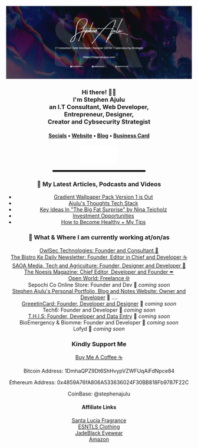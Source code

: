   <!-- Hi there! Feel free to make this your own but don't use my data -->
  
<div align="center">
  <a href="https://stephenajulu.com"><img src="images/stephenajulu header 2.png" alt="Ajulu's Header"></a>

  <br>
  
<h3>Hi there! 👋🤓<br>I'm Stephen Ajulu<br>an I.T Consultant, Web Developer, <br>Entrepreneur, Designer, <br>Creator and Cybsecurity Strategist</h3>

<h4> <a href="https://links.stephenajulu.com">Socials</a> • <a href="https://stephenajulu.com">Website</a> • <a href="https://ajulusthoughts.stephenajulu.com">Blog</a> • <a href="https://stephenajuluscard.carrd.co/">Business Card</a> </h4>

<a href="https://stephenajulu.com"><img src="images/rsz 300w asset_1.png" width="100"></a>

<hr width="50%" style="height:5px;">

<h3>📕 My Latest Articles, Podcasts and Videos</h3>

<!-- BLOG-POST-LIST:START -->
- [Gradient Wallpaper Pack Version 1 is Out](https://ajulusthoughts.stephenajulu.com/post/gradient-wallpaper-pack-version-1-is-out/)
- [Ajulu's Thoughts Tech Stack](https://ajulusthoughts.stephenajulu.com/post/ajulu-s-thoughts-tech-stack/)
- [Key Ideas In "The Big Fat Surprise" by Nina Teicholz](https://ajulusthoughts.stephenajulu.com/post/key-ideas-in-the-big-fat-surprise-by-nina-teicholz/)
- [Investment Opportunities](https://ajulusthoughts.stephenajulu.com/post/investment-opportunities/)
- [How to Become Healthy + My Tips](https://ajulusthoughts.stephenajulu.com/post/how-to-become-healthy-my-tips/)
<!-- BLOG-POST-LIST:END -->

<h3>💼 What & Where I am currently working at/on/as</h3>

<p>
<a href="https://owlsectechnologies.co.ke">OwlSec Technologies: Founder and Consultant 💼</a><br>
<a href="https://thebistronewsletter.netlify.app">The Bistro Ke Daily Newsletter: Founder, Editor in Chief and Developer ☕</a><br>
<a href="https://saoainc.netlify.app">SAOA Media, Tech and Agriculture: Founder, Designer and Developer 💼</a><br>
<a href="https://thenoesismagazine.netlify.app">The Noesis Magazine: Chief Editor, Developer and Founder ✒</a><br>
<a href="https://stephenajulu.com">Open World: Freelance 🌐</a><br>
Sepochi Co Online Store: Founder and Dev 🚀 <em>coming soon</em><br>
<a href="https://stephenajulu.com">Stephen Ajulu's Personal Portfolio, Blog and Notes Website: Owner and Developer</a>  🚀 ....<br>
<a href="https://greeetincard.carrd.co">GreeetinCard: Founder, Developer and Designer</a>  🚀 <em>coming soon</em><br>
Tech6: Founder and Developer  🚀 <em>coming soon</em><br>
<a href="https://this1.netlify.app">T.H.I.S: Founder, Developer and Data Entry</a>  🚀 <em>coming soon</em><br>
BioEmergency & Biomme: Founder and Developer  🚀 <em>coming soon</em><br>
Lofyd  🚀 <em>coming soon</em>
</p>

<h3>Kindly Support Me</h3>
  <a href="https://www.buymeacoffee.com/stephenajulu">Buy Me A Coffee ☕ </a>
  <p>Bitcoin Address: 1DmhaQPZ9Dt6ShHvypVZWFUqAiFdNpce84</p>
  <p>Ethereum Address: 0x4859A76fA806A533636024F30BB818Fb9787F22C</p>
  <p>CoinBase: @stephenajulu</p>
  
  <h4>Affiliate Links</h4>
  <a target="_blank" href="https://santaluciafragrance.com/?ref=kuzqn53jomp-">Santa Lucia Fragrance</a><br>
  <a target="_blank" href="https://www.esntls.co/?ref=kuzqn53jomp-">ESNTLS Clothing</a><br>
  <a target="_blank" href="https://www.jadeblack.co/?ref=kuzqn53jomp-">JadeBlack Eyewear</a><br>
  <a target="_blank" href="https://www.amazon.com/?&_encoding=UTF8&tag=stephenajulu-20&linkCode=ur2&linkId=bd4b7207444320b149d2437e9e3b0622&camp=1789&creative=9325">Amazon</a>
  
  </div>

